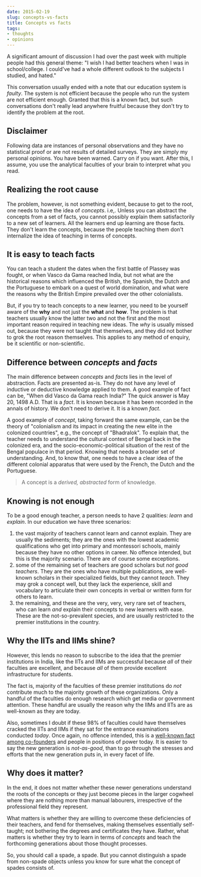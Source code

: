 ```yaml
---
date: 2015-02-19
slug: concepts-vs-facts
title: Concepts vs facts
tags:
- thoughts
- opinions
---
```


A significant amount of discussion I had over the past week with multiple people had this general theme: "I wish I had better teachers when I was in school/college. I could've had a whole different outlook to the subjects I studied, and hated."

This conversation usually ended with a note that our education system is _faulty_. The system is not efficient because the people who run the system are not efficient enough. Granted that this is a known fact, but such conversations don't really lead anywhere fruitful because they don't try to identify the problem at the root.

## Disclaimer

Following data are instances of personal observations and they have no statistical proof or are not results of detailed surveys. They are simply my personal opinions. You have been warned. Carry on if you want. After this, I assume, you use the analytical faculties of your brain to interpret what you read.

## Realizing the root cause

The problem, however, is not something evident, because to get to the root, one needs to have the idea of _concepts_. i.e,. Unless you can abstract the concepts from a set of facts, you cannot possibly explain them satisfactorily to a new set of learners. All the learners end up learning are those facts. They don't learn the concepts, because the people teaching them don't internalize the idea of teaching in terms of concepts.

## It is easy to teach facts

You can teach a student the dates when the first battle of Plassey was fought, or when Vasco da Gama reached India, but not what are the historical reasons which influenced the British, the Spanish, the Dutch and the Portuguese to embark on a quest of world domination, and what were the reasons why the British Empire prevailed over the other colonialists.

But, if you try to teach concepts to a new learner, you need to be yourself aware of the **why** and not just the **what** and **how**. The problem is that teachers usually know the latter two and not the first and the most important reason required in teaching new ideas. The _why_ is usually missed out, because they were not taught that themselves, and they did not bother to grok the root reason themselves. This applies to any method of enquiry, be it scientific or non-scientific.

## Difference between _concepts_ and _facts_

The main difference between _concepts_ and _facts_ lies in the level of abstraction. Facts are presented as-is. They do not have any level of inductive or deductive knowledge applied to them. A good example of fact can be, "When did Vasco da Gama reach India?" The quick answer is May 20, 1498 A.D. That is a _fact_. It is known because it has been recorded in the annals of history. We don't need to derive it. It is a known _fact_.

A good example of _concept_, taking forward the same example, can be the theory of "colonialism and its impact in creating the new elite in the colonized countries", e.g., the concept of "Bhadralok". To explain that, the teacher needs to understand the cultural context of Bengal back in the colonized era, and the socio-economic-political situation of the rest of the Bengal populace in that period. Knowing that needs a broader set of understanding. And, to know that, one needs to have a clear idea of the different colonial apparatus that were used by the French, the Dutch and the Portuguese.

> A concept is a _derived, abstracted_ form of knowledge.

## Knowing is not enough

To be a good enough teacher, a person needs to have 2 qualities: _learn_ and _explain_. In our education we have three scenarios:

1. the vast majority of teachers cannot learn and cannot explain. They are usually the sediments; they are the ones with the lowest academic qualifications who get into primary and montessori schools, mainly because they have no other options in career. No offence intended, but this is the majority scenario. There are of course some exceptions.
2. some of the remaining set of teachers are good scholars but _not good teachers_. They are the ones who have multiple publications, are well-known scholars in their specialized fields, but they cannot _teach_. They may grok a concept well, but they lack the experience, skill and vocabulary to articulate their own concepts in verbal or written form for others to learn.
3. the remaining, and these are the very, very, very rare set of teachers, who can learn _and_ explain their concepts to new learners with ease. These are the not-so-prevalent species, and are usually restricted to the premier institutions in the country.

## Why the IITs and IIMs shine?

However, this lends no reason to subscribe to the idea that the premier institutions in India, like the IITs and IIMs are successful because _all_ of their faculties are excellent, and because _all_ of them provide excellent infrastructure for students.

The fact is, majority of the faculties of these premier institutions do _not_ contribute much to the majority growth of these organizations. Only a handful of the faculties do enough research which get media or government attention. These handful are usually the reason why the IIMs and IITs are as well-known as they are today.

Also, sometimes I doubt if these 98% of faculties could have themselves cracked the IITs and IIMs if they sat for the entrance examinations conducted _today_. Once again, no offence intended, this is a [well-known fact among co-founders](http://yourstory.com/2015/01/techie-tuesdays-mohit-saxena-inmobi/) and people in positions of power today. It is easier to say the new generation is _not-as-good_, than to go through the stresses and efforts that the new generation puts in, in every facet of life.

## Why does it matter?

In the end, it does not matter whether these newer generations understand the roots of the concepts or they just become pieces in the larger cogwheel where they are nothing more than manual labourers, irrespective of the professional field they represent.

What matters is whether they are willing to overcome these deficiencies of their teachers, and fend for themselves, making themselves essentially self-taught; not bothering the degrees and certificates they have. Rather, what matters is whether they try to learn in terms of _concepts_ and teach the forthcoming generations about those thought processes.

So, you should call a spade, a spade. But you cannot distinguish a spade from non-spade objects unless you know for sure what the concept of spades consists of.
